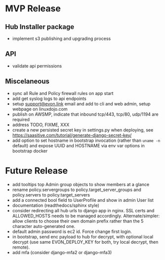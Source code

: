 # MVP Release

## Hub Installer package

* implement s3 publishing and upgrading process

## API

* validate api permissions

## Miscelaneous

* sync all Rule and Policy firewall rules on app start
* add get syslog logs to api endpoints
* setup support@evon.link email and add to cli and web admin, setup webpage on linuxdojo.com
* publish on AWSMP, indicate that inbound tcp/443, tcp/80, udp/1194 are required
* address TODO, FIXME, XXX
* create a new persisted secret key in settings.py when deploying, see https://saasitive.com/tutorial/generate-django-secret-key/
* add option to set hostname in bootstrap invocation (rather than `uname -n` default) and expose UUID and HOSTNAME via env var options in bootstrap docker

# Future Release

* add tooltips top Admin group objects to show members at a glance
* rename policy.servergroups to policy.target_server_groups and policy.servers to policy.target_servers
* add a connected bool field to UserProfile and show in admin User list
* documentation (readthedocs/sphinx style)
* consider redirecting all hub urls to django app in nginx. SSL certs and ALLOWED_HOSTS needs to be managed accordingly. Alternate/simpler: allow clients to choose their own domain prefix rather than the 5 character auto-generated one.
* default admin password is ec2 id. Force change first login.
* in bootstrap, send enc payload to hub for decrypt, with optional local decrypt (use same EVON_DEPLOY_KEY for both, try local decrypt, then remote).
* add mfa (consider django-mfa2 or django-mfa3)
